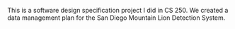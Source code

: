 This is a software design specification project I did in CS 250. We created a data management plan for the San Diego Mountain Lion Detection System.
